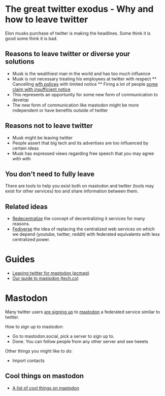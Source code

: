 # The great twitter exodus - Why and how to leave twitter

Elon musks purchase of twitter is making the headlines. Some think it is good some think it is bad.

## Reasons to leave twitter or diverse your solutions

* Musk is the wealthiest man in the world and has too much influence
* Musk is not necessary treating his employees at twitter with respect
** Cancelling [wfh polices](https://www.bloomberg.com/news/articles/2022-11-10/musk-s-first-email-to-twitter-staff-ends-remote-work) with limited notice
** Firing a lot of people [some claim with insufficient notice](https://www.latimes.com/entertainment-arts/story/2022-11-04/twitter-layoffs-employee-tweets-elon-musk) 
* This represents an opportunity for some new form of communication to develop
* The new form of communication like mastodon might be more independent or have benefits outside of twitter

## Reasons not to leave twitter

* Musk might be leaving twitter
* People assert that big tech and its advertises are too influenced by certain ideas
* Musk has expressed views regarding free speech that you may agree with with

## You don't need to fully leave

There are tools to help you exist both on mastodon and twitter (tools may exist for other services) too and share information between them.

## Related ideas

* [Redecentralize](https://redecentralize.org/about/) the concept of decentralizing it services for many reasons.
* [Fediverse](https://en.wikipedia.org/wiki/Fediverse) the idea of replacing the centralized web services on which we depend (youtube, twitter, reddit) with federated equivalents with less centralized power.

# Guides

* [Leaving twitter for mastodon (pcmag)](https://uk.pcmag.com/social-media/140040/how-to-leave-twitter-for-mastodon) 
* [Our guide to mastodon (tech.co)](https://tech.co/news/our-guide-to-mastodon)

# Mastodon

Many twitter users [are signing up](https://www.theguardian.com/technology/2022/nov/08/mastodon-what-is-it-how-do-i-join-use-find-best-server-list-change-elon-musk-twitter-leaving-social-network-alternative) to [mastodon](https://mastodon.social) a federated service similar to twitter. 

How to sign up to mastodon:

* Go to mastodon.social, pick a server to sign up to.
* Done. You can follow people from any other server and see tweets

Other things you might like to do:

* Import contacts

## Cool things on mastodon

* [A list of cool things on mastodon](https://github.com/tleb/awesome-mastodon)
